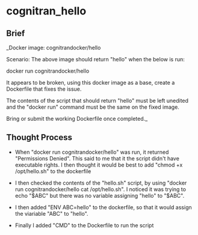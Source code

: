 # cognitran_hello

## Brief

_Docker image: cognitrandocker/hello

Scenario:
The above image should return "hello" when the below is run:

docker run cognitrandocker/hello

It appears to be broken, using this docker image as a base, create a Dockerfile that fixes the issue.

The contents of the script that should return "hello" must be left unedited and the "docker run" command must be the same on the fixed image.

Bring or submit the working Dockerfile once completed._

## Thought Process

- When "docker run cognitrandocker/hello" was run, it returned "Permissions Denied". This said to me that it the script didn't have executable rights. I then thought it would be best to add "chmod +x /opt/hello.sh" to the dockerfile

- I then checked the contents of the "hello.sh" script, by using "docker run cognitrandocker/hello cat /opt/hello.sh". I noticed it was trying to echo "$ABC" but there was no variable assigning "hello" to "$ABC". 

- I then added "ENV ABC=hello" to the dockerfile, so that it would assign the viariable "ABC" to "hello".

- Finally I added "CMD" to the Dockerfile to run the script
